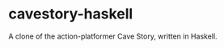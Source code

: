 cavestory-haskell
=================

A clone of the action-platformer Cave Story, written in Haskell.
